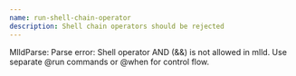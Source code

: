 ```yaml
---
name: run-shell-chain-operator
description: Shell chain operators should be rejected
---
```


MlldParse: Parse error: Shell operator AND (&&) is not allowed in mlld. Use separate @run commands or @when for control flow.